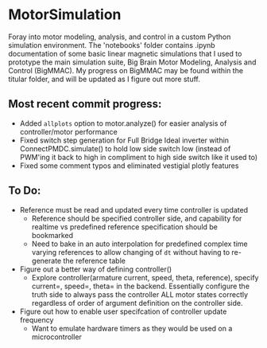 # MotorSimulation
Foray into motor modeling, analysis, and control in a custom Python simulation environment. The 'notebooks' folder contains .ipynb documentation of some basic linear magnetic simulations that I used to prototype the main simulation suite, Big Brain Motor Modeling, Analysis and Control (BigMMAC). My progress on BigMMAC may be found within the titular folder, and will be updated as I figure out more stuff.

## Most recent commit progress:
- Added `allplots` option to motor.analyze() for easier analysis of controller/motor performance
- Fixed switch step generation for Full Bridge Ideal inverter within ConnectPMDC.simulate() to hold low side switch low (instead of PWM'ing it back to high in compliment to high side switch like it used to) 
- Fixed some comment typos and eliminated vestigial plotly features
## To Do:
- Reference must be read and updated every time controller is updated
  - Reference should be specified controller side, and capability for realtime vs predefined reference specification should be bookmarked
  - Need to bake in an auto interpolation for predefined complex time varying references to allow changing of `dt` without having to re-generate the reference table
- Figure out a better way of defining controller()
  - Explore controller(armature current, speed, theta, reference), specify current=, speed=, theta= in the backend. Essentially configure the truth side to always pass the controller ALL motor states correctly regardless of order of argument definition on the controller side. 
- Figure out how to enable user specifcation of controller update frequency
  - Want to emulate hardware timers as they would be used on a microcontroller